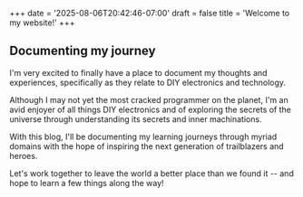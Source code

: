 +++
date = '2025-08-06T20:42:46-07:00'
draft = false
title = 'Welcome to my website!'
+++


## Documenting my journey

I'm very excited to finally have a place to document my thoughts and experiences, specifically as they relate to DIY electronics and technology.

Although I may not yet the most cracked programmer on the planet, I'm an avid enjoyer of all things DIY electronics and of exploring the secrets of the universe through understanding its secrets and inner machinations.

With this blog, I'll be documenting my learning journeys through myriad domains with the hope of inspiring the next generation of trailblazers and heroes.

Let's work together to leave the world a better place than we found it -- and hope to learn a few things along the way!
